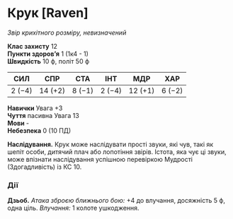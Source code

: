# Крук [Raven]

_Звір крихітного розміру, невизначений_

**Клас захисту** 12  
**Пункти здоров’я** 1 (1к4 - 1)  
**Швидкість** 10 ф, політ 50 ф

|СИЛ|СПР|СТА|ІНТ|МДР|ХАР|
|---|---|---|---|---|---|
|2 (−4)|14 (+2)|8 (−1)|2 (−4)|12 (+1)|6 (−2)|

**Навички** Увага +3  
**Чуття** пасивна Увага 13  
**Мови** -  
**Небезпека** 0 (10 ПД)

**Наслідування.** Крук може наслідувати прості звуки, які чув, такі як шепіт особи, дитячий плач або лопотіння звірів. Істота, яка чує ці звуки, може впізнати наслідування успішною перевіркою Мудрості (Здогадливість) із КС 10.

### Дії

**Дзьоб.** _Атака зброєю ближнього бою:_ +4 до влучання, досяжність 5 ф, одна ціль. _Влучання:_ 1 колоте ушкодження.